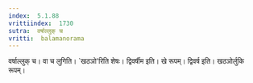 ```yaml
---
index:  5.1.88
vrittiindex:  1730
sutra:  वर्षाल्लुक् च
vritti:  balamanorama 
---
```


वर्षाल्लुक् च। वा च लुगिति। `खठञो'रिति शेषः। द्विवर्षीम इति। खे रूपम्। द्विवर्ष इति। खठञोर्लुकि रूपम्। 

